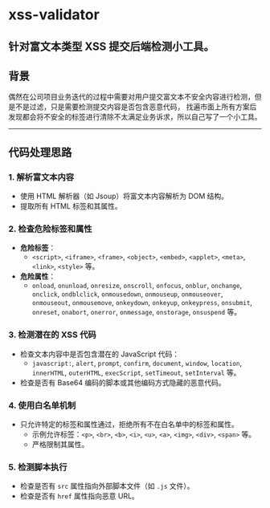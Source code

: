 # xss-validator

针对富文本类型 XSS 提交后端检测小工具。
---
## 背景
偶然在公司项目业务迭代的过程中需要对用户提交富文本不安全内容进行检测，但是不是过滤，只是需要检测提交内容是否包含恶意代码，
找遍市面上所有方案后发现都会将不安全的标签进行清除不太满足业务诉求，所以自己写了一个小工具。





---

## 代码处理思路

### 1. 解析富文本内容
- 使用 HTML 解析器（如 Jsoup）将富文本内容解析为 DOM 结构。
- 提取所有 HTML 标签和其属性。

### 2. 检查危险标签和属性
- **危险标签**：
    - `<script>`, `<iframe>`, `<frame>`, `<object>`, `<embed>`, `<applet>`, `<meta>`, `<link>`, `<style>` 等。
- **危险属性**：
    - `onload`, `onunload`, `onresize`, `onscroll`, `onfocus`, `onblur`, `onchange`, `onclick`, `ondblclick`,
      `onmousedown`, `onmouseup`, `onmouseover`, `onmouseout`, `onmousemove`, `onkeydown`, `onkeyup`,
      `onkeypress`, `onsubmit`, `onreset`, `onabort`, `onerror`, `onmessage`, `onstorage`, `onsuspend` 等。

### 3. 检测潜在的 XSS 代码
- 检查文本内容中是否包含潜在的 JavaScript 代码：
    - `javascript:`, `alert`, `prompt`, `confirm`, `document`, `window`, `location`, `innerHTML`, `outerHTML`,
      `execScript`, `setTimeout`, `setInterval` 等。
- 检查是否有 Base64 编码的脚本或其他编码方式隐藏的恶意代码。

### 4. 使用白名单机制
- 只允许特定的标签和属性通过，拒绝所有不在白名单中的标签和属性。
    - 示例允许标签：`<p>`, `<br>`, `<b>`, `<i>`, `<u>`, `<a>`, `<img>`, `<div>`, `<span>` 等。
    - 严格限制其属性。

### 5. 检测脚本执行
- 检查是否有 `src` 属性指向外部脚本文件（如 `.js` 文件）。
- 检查是否有 `href` 属性指向恶意 URL。
